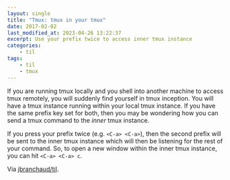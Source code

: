 ```yaml
---
layout: single
title: "Tmux: tmux in your tmux"
date: 2017-02-02
last_modified_at: 2023-04-26 13:22:37
excerpt: Use your prefix twice to access inner tmux instance
categories:
    - til
tags:
    - til
    - tmux
---
```


If you are running tmux locally and you shell into another machine to
access tmux remotely, you will suddenly find yourself in tmux inception.
You will have a tmux instance running within your local tmux instance. If
you have the same prefix key set for both, then you may be wondering how
you can send a tmux command to the _inner_ tmux instance.

If you press your prefix twice (e.g. `<C-a> <C-a>`), then the second prefix
will be sent to the inner tmux instance which will then be listening for
the rest of your command. So, to open a new window within the inner tmux
instance, you can hit `<C-a> <C-a> c`.

Via [jbranchaud/til](https://github.com/jbranchaud/til).
